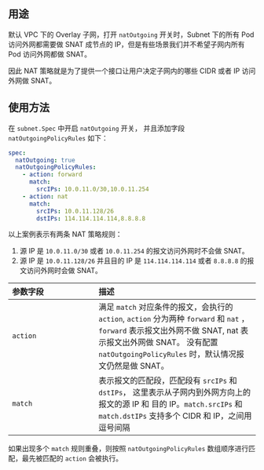 
## 用途

默认 VPC 下的 Overlay 子网，打开 `natOutgoing` 开关时，Subnet 下的所有 Pod 访问外网都需要做 SNAT 成节点的 IP，但是有些场景我们并不希望子网内所有 Pod 访问外网都做 SNAT。

因此 NAT 策略就是为了提供一个接口让用户决定子网内的哪些 CIDR 或者 IP 访问外网做 SNAT。


## 使用方法

在 `subnet.Spec` 中开启 `natOutgoing` 开关， 并且添加字段 `natOutgoingPolicyRules` 如下：

```yaml linenums="1"
spec:
  natOutgoing: true
  natOutgoingPolicyRules:
    - action: forward
      match:
        srcIPs: 10.0.11.0/30,10.0.11.254
    - action: nat
      match:
        srcIPs: 10.0.11.128/26
        dstIPs: 114.114.114.114,8.8.8.8
```

以上案例表示有两条 NAT 策略规则：

1. 源 IP 是 `10.0.11.0/30` 或者 `10.0.11.254` 的报文访问外网时不会做 SNAT。
2. 源 IP 是 `10.0.11.128/26` 并且目的 IP 是 `114.114.114.114` 或者 `8.8.8.8` 的报文访问外网时会做 SNAT。

| <div style="width:160px">参数字段</div> | 描述                                                                                           |
|:------------------------------------|:---------------------------------------------------------------------------------------------|
| `action`                | 满足 `match` 对应条件的报文，会执行的 `action`, `action` 分为两种 `forward` 和 `nat` ，`forward` 表示报文出外网不做 SNAT, nat 表示报文出外网做 SNAT。 没有配置 `natOutgoingPolicyRules` 时，默认情况报文仍然是做 SNAT。                                                                       |
| `match`                              | 表示报文的匹配段，匹配段有 `srcIPs` 和 `dstIPs`， 这里表示从子网内到外网方向上的报文的源 IP 和 目的 IP。`match.srcIPs` 和 `match.dstIPs` 支持多个 CIDR 和 IP，之间用逗号间隔 |

如果出现多个 `match` 规则重叠，则按照 `natOutgoingPolicyRules` 数组顺序进行匹配，最先被匹配的 `action` 会被执行。